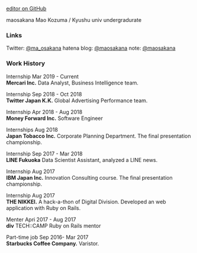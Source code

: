 [editor on GitHub](https://github.com/maosakana/maosakana.github.io/edit/master/index.md) 


maosakana
Mao Kozuma / Kyushu univ undergradurate 

### Links

Twitter: [@ma_osakana](http://twitter.com/ma_osakana)
hatena blog: [@maosakana](http://maosakana.hatenablog.com/)
note: [@maosakana](https://note.mu/maosakana)

### Work History

Internship  Mar 2019 - Current  
**Mercari Inc.** Data Analyst, Business Intelligence team.

Internship   Sep 2018 - Oct 2018      
**Twitter Japan K.K.** Global Advertising Performance team.

Internship    Apr 2018 - Aug 2018    
**Money Forward Inc.** Software Engineer

Internships   Aug 2018    
**Japan Tobacco Inc.** Corporate Planning Department. The final presentation championship.

Internship   Sep 2017 - Mar 2018    
**LINE Fukuoka** Data Scientist Assistant, analyzed a LINE news.

Internship   Aug 2017    
**IBM Japan Inc.** Innovation Consulting course. The final presentation championship.

Internship   Aug 2017    
**THE NIKKEI.** A hack-a-thon of Digital Division. Developed an web application with Ruby on Rails.

Menter   Apri 2017 - Aug 2017    
**div** TECH::CAMP Ruby on Rails mentor

Part-time job   Sep 2016- Mar 2017    
**Starbucks Coffee Company.** Varistor.
